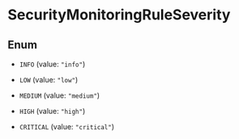 # SecurityMonitoringRuleSeverity

## Enum

- `INFO` (value: `"info"`)

- `LOW` (value: `"low"`)

- `MEDIUM` (value: `"medium"`)

- `HIGH` (value: `"high"`)

- `CRITICAL` (value: `"critical"`)
